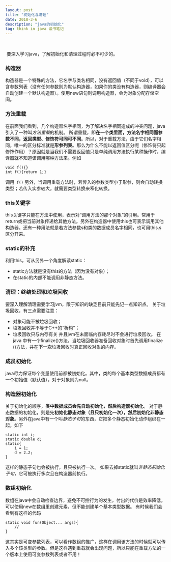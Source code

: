 ```yaml
---
layout: post
title: "初始化与清理"
date: 2018-3-6
description: "java的初始化"
tag: think in java 读书笔记 
---  
```


​    

​    要深入学习java，了解初始化和清理过程时必不可少的。

### 构造器
构造器是一个特殊的方法，它名字与类名相同，没有返回值（不同于void），可以含参数列表（没有任何参数则为默认构造器，如果你的类没有构造器，则编译器会自动创建一个默认构造器）。使用new语句则调用构造器，会为对象分配存储空间。
### 方法重载
在前面我们看到，几个构造器名字相同，为了解决名字相同造成的冲突问题，java引入了一种叫*方法重载*的机制。
所谓重载，即**在一个类里面，方法名字相同而参数不同，返回类型、修饰符可同可不同**。所以，对于重载方法，由于它们名字相同，唯一的区分标准就是**形参列表**。那么为什么不能以返回值区分呢（修饰符只起修饰作用）？原因就是当我们不需要返回值只是单纯调用方法执行某种操作时，编译器就不知道该调用哪种方法来。例如
```
void f(){}
int f(){return 1;}
```
调用``` f()```
另外，当调用重载方法时，若传入的参数类型小于形参，则会自动转换类型；若传入实参较大，就需要类型转换来窄化转换。

### this关键字
this关键字只能在方法中使用，表示对“调用方法的那个对象”的引用。常用于return或把当前对象传递给其他方法。另外在构造器中使用this也可表示调用其他构造器。还有一种用法就是若方法参数s和类的数据成员名字相同，也可用this.s区分开来。

### static的补充
利用this，可从另外一个角度解读static：
+  static方法就是没有this的方法（因为没有对象）；
+  在static的内部不能调用非静态方法。

### 清理：终结处理和垃圾回收
要深入理解清理需要学习jvm，限于知识的缺乏目前只能先记一点知识点。
关于垃圾回收，有三点需要注意：
+  对象可能不被垃圾回收；
+  垃圾回收并不等于C++的“析构”；
+  垃圾回收只与内存有关
并且jvm在未面临内存耗尽时不会进行垃圾回收。
在java 中有一个finalize()方法，当垃圾回收器准备回收对象时首先调用finalize ()方法，并在**下一次**垃圾回收时真正回收对象的内存。

### 成员初始化
java尽力保证每个变量使用前都被初始化。其中，类的每个基本类型数据成员都有一个初始值（默认值），对于对象则为null。

### 构造器初始化
关于初始化的顺序，**类中数据成员会先自动初始化，然后构造器初始化**。
对于静态数据的初始化，则是先**初始化静态对象（且只初始化一次），然后初始化非静态对象**。另外在java中有一个叫*静态子句*的东西，它把多个静态初始化动作组织在一起，如下
```
static int i;
static double d;
static{
    i = 1;
    d = 2.2;
}
```
这样的静态子句也会被执行，且只被执行一次。
如果去掉static就叫*非静态初始化子句*，它可被执行多次且在构造器前执行。

### 数组初始化
数组在java中会自动检查边界，避免不可控行为的发生，付出的代价是效率降低。
可以使用new在数组里创建元素，但不能创建单个基本类型数据。
有时候我们会看到有这样的代码
```
static void fun(Object... args){
    //
}
```
这其实是可变参数列表，可以看作数组的推广，这样在调用该方法的时候就可以传入多个该类型的参数。但是这样遇到重载就会出现问题，所以只能在重载方法的一个版本上使用可变参数列表或者不用！